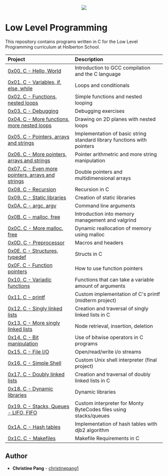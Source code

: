 <p align="center">
  <img src="http://www.holbertonschool.com/holberton-logo.png">
</p>

# Low Level Programming

This repository contains programs written in C for the Low Level Programming curriculum at Holberton School.

| Project | Description |
| :--- | :--- |
| [0x00. C - Hello, World](./0x00-hello_world) | Introduction to GCC compilation and the C language|
| [0x01. C - Variables, if, else, while](./0x01-variables_if_else_while) | Loops and conditionals |
| [0x02. C - Functions, nested loops](./0x02-functions_nested_loops) | Simple functions and nested looping |
| [0x03. C - Debugging](./0x03-debugging) | Debugging exercises |
| [0x04. C - More functions, more nested loops](./0x04-more_functions_nested_loops) | Drawing on 2D planes with nested loops |
| [0x05. C - Pointers, arrays and strings](./0x05-pointers_arrays_strings) | Implementation of basic string standard library functions with pointers |
| [0x06. C - More pointers, arrays and strings](./0x06-pointers_arrays_strings) | Pointer arithmetric and more string manipulation |
| [0x07. C - Even more pointers, arrays and strings](./0x07-pointers_arrays_strings) | Double pointers and multidimensional arrays |
| [0x08. C - Recursion](./0x08-recursion) | Recursion in C |
| [0x09. C - Static libraries](./0x09-static_libraries) | Creation of static libraries |
| [0x0A. C - argc, argv](./0x0A-argc_argv) | Command line arguments |
| [0x0B. C - malloc, free](./0x0B-malloc_free) | Introduction into memory management and valgrind |
| [0x0C. C - More malloc, free](./0x0C-more_malloc_free) | Dynamic reallocation of memory using malloc |
| [0x0D. C - Preprocessor](./0x0D-preprocessor) | Macros and headers |
| [0x0E. C - Structures, typedef](./0x0E-structures_typedef) | Structs in C |
| [0x0F. C - Function pointers](./0x0F-function_pointers) | How to use function pointers |
| [0x10. C - Variadic functions](./0x10-variadic_functions) | Functions that can take a variable amount of arguments |
| [0x11. C - printf](https://github.com/ACholberton/printf) | Custom implementation of C's printf (midterm project) |
| [0x12. C - Singly linked lists](./0x12-singly_linked_lists) | Creation and traversal of singly linked lists in C |
| [0x13. C - More singly linked lists](./0x13-more_singly_linked_lists) | Node retrieval, insertion, deletion |
| [0x14. C - Bit manipulation](./0x14-bit_manipulation) | Use of bitwise operators in C programs |
| [0x15. C - File I/O](./0x15-file_io) | Open/read/write i/o streams |
| [0x16. C - Simple Shell](https://github.com/waffle52/simple_shell) | Custom Unix shell interpreter (final project) |
| [0x17. C - Doubly linked lists](./0x17-doubly_linked_lists) | Creation and traversal of doubly linked lists in C |
| [0x18. C - Dynamic libraries](./0x18-dynamic_libraries) | Dynamic libraries |
| [0x19. C - Stacks, Queues - LIFO, FIFO](https://github.com/christinepang1/monty) | Custom interpreter for Monty ByteCodes files using stacks/queues |
| [0x1A. C - Hash tables](./0x1A-hash_tables) | Implementation of hash tables with djb2 algorithm |
| [0x1C. C - Makefiles](./0x1C-makefiles) | Makefile Requirements in C |

## Author

- **Christine Pang** - [christinepang1](https:///github.com/christinepang1)